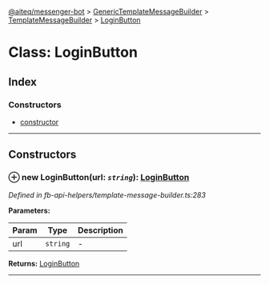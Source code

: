[@aiteq/messenger-bot](../README.md) > [GenericTemplateMessageBuilder](../classes/generictemplatemessagebuilder.md) > [TemplateMessageBuilder](../modules/generictemplatemessagebuilder.templatemessagebuilder.md) > [LoginButton](../classes/generictemplatemessagebuilder.templatemessagebuilder.loginbutton.md)



# Class: LoginButton

## Index

### Constructors

* [constructor](generictemplatemessagebuilder.templatemessagebuilder.loginbutton.md#constructor)



---
## Constructors
<a id="constructor"></a>


### ⊕ **new LoginButton**(url: *`string`*): [LoginButton](generictemplatemessagebuilder.templatemessagebuilder.loginbutton.md)



*Defined in fb-api-helpers/template-message-builder.ts:283*



**Parameters:**

| Param | Type | Description |
| ------ | ------ | ------ |
| url | `string`   |  - |





**Returns:** [LoginButton](generictemplatemessagebuilder.templatemessagebuilder.loginbutton.md)

---


